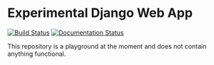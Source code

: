 # Experimental Django Web App

[![Build Status](https://travis-ci.org/cuedpc/edpcmentoring.svg?branch=master)](https://travis-ci.org/cuedpc/edpcmentoring)
[![Documentation
Status](https://readthedocs.org/projects/edpcmentoring/badge/?version=latest)](http://edpcmentoring.readthedocs.io/en/latest/?badge=latest)

This repository is a playground at the moment and does not contain
anything functional.

